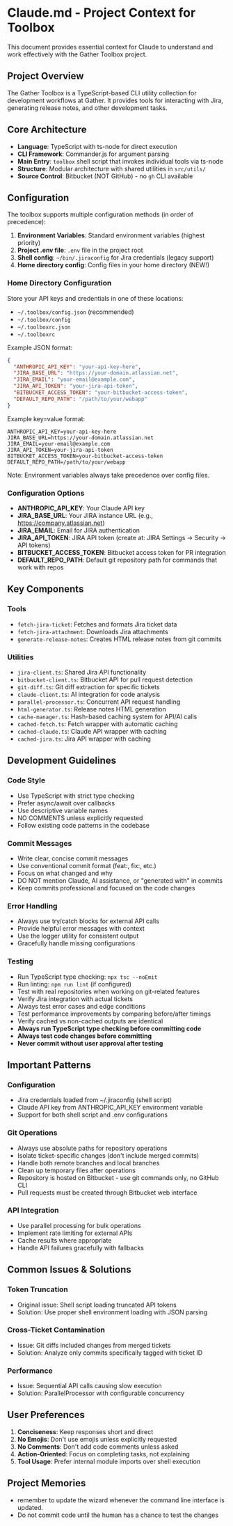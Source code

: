 # Claude.md - Project Context for Toolbox

This document provides essential context for Claude to understand and work effectively with the Gather Toolbox project.

## Project Overview

The Gather Toolbox is a TypeScript-based CLI utility collection for development workflows at Gather. It provides tools for interacting with Jira, generating release notes, and other development tasks.

## Core Architecture

- **Language**: TypeScript with ts-node for direct execution
- **CLI Framework**: Commander.js for argument parsing
- **Main Entry**: `toolbox` shell script that invokes individual tools via ts-node
- **Structure**: Modular architecture with shared utilities in `src/utils/`
- **Source Control**: Bitbucket (NOT GitHub) - no `gh` CLI available

## Configuration

The toolbox supports multiple configuration methods (in order of precedence):

1. **Environment Variables**: Standard environment variables (highest priority)
2. **Project .env file**: `.env` file in the project root
3. **Shell config**: `~/bin/.jiraconfig` for Jira credentials (legacy support)
4. **Home directory config**: Config files in your home directory (NEW!)

### Home Directory Configuration

Store your API keys and credentials in one of these locations:
- `~/.toolbox/config.json` (recommended)
- `~/.toolbox/config`
- `~/.toolboxrc.json`
- `~/.toolboxrc`

Example JSON format:
```json
{
  "ANTHROPIC_API_KEY": "your-api-key-here",
  "JIRA_BASE_URL": "https://your-domain.atlassian.net",
  "JIRA_EMAIL": "your-email@example.com",
  "JIRA_API_TOKEN": "your-jira-api-token",
  "BITBUCKET_ACCESS_TOKEN": "your-bitbucket-access-token",
  "DEFAULT_REPO_PATH": "/path/to/your/webapp"
}
```

Example key=value format:
```
ANTHROPIC_API_KEY=your-api-key-here
JIRA_BASE_URL=https://your-domain.atlassian.net
JIRA_EMAIL=your-email@example.com
JIRA_API_TOKEN=your-jira-api-token
BITBUCKET_ACCESS_TOKEN=your-bitbucket-access-token
DEFAULT_REPO_PATH=/path/to/your/webapp
```

Note: Environment variables always take precedence over config files.

### Configuration Options

- **ANTHROPIC_API_KEY**: Your Claude API key
- **JIRA_BASE_URL**: Your JIRA instance URL (e.g., https://company.atlassian.net)
- **JIRA_EMAIL**: Email for JIRA authentication
- **JIRA_API_TOKEN**: JIRA API token (create at: JIRA Settings → Security → API tokens)
- **BITBUCKET_ACCESS_TOKEN**: Bitbucket access token for PR integration
- **DEFAULT_REPO_PATH**: Default git repository path for commands that work with repos

## Key Components

### Tools
- `fetch-jira-ticket`: Fetches and formats Jira ticket data
- `fetch-jira-attachment`: Downloads Jira attachments
- `generate-release-notes`: Creates HTML release notes from git commits

### Utilities
- `jira-client.ts`: Shared Jira API functionality
- `bitbucket-client.ts`: Bitbucket API for pull request detection
- `git-diff.ts`: Git diff extraction for specific tickets
- `claude-client.ts`: AI integration for code analysis
- `parallel-processor.ts`: Concurrent API request handling
- `html-generator.ts`: Release notes HTML generation
- `cache-manager.ts`: Hash-based caching system for API/AI calls
- `cached-fetch.ts`: Fetch wrapper with automatic caching
- `cached-claude.ts`: Claude API wrapper with caching
- `cached-jira.ts`: Jira API wrapper with caching

## Development Guidelines

### Code Style
- Use TypeScript with strict type checking
- Prefer async/await over callbacks
- Use descriptive variable names
- NO COMMENTS unless explicitly requested
- Follow existing code patterns in the codebase

### Commit Messages
- Write clear, concise commit messages
- Use conventional commit format (feat:, fix:, etc.)
- Focus on what changed and why
- DO NOT mention Claude, AI assistance, or "generated with" in commits
- Keep commits professional and focused on the code changes

### Error Handling
- Always use try/catch blocks for external API calls
- Provide helpful error messages with context
- Use the logger utility for consistent output
- Gracefully handle missing configurations

### Testing
- Run TypeScript type checking: `npx tsc --noEmit`
- Run linting: `npm run lint` (if configured)
- Test with real repositories when working on git-related features
- Verify Jira integration with actual tickets
- Always test error cases and edge conditions
- Test performance improvements by comparing before/after timings
- Verify cached vs non-cached outputs are identical
- **Always run TypeScript type checking before committing code**
- **Always test code changes before committing**
- **Never commit without user approval after testing**

## Important Patterns

### Configuration
- Jira credentials loaded from ~/.jiraconfig (shell script)
- Claude API key from ANTHROPIC_API_KEY environment variable
- Support for both shell script and .env configurations

### Git Operations
- Always use absolute paths for repository operations
- Isolate ticket-specific changes (don't include merged commits)
- Handle both remote branches and local branches
- Clean up temporary files after operations
- Repository is hosted on Bitbucket - use git commands only, no GitHub CLI
- Pull requests must be created through Bitbucket web interface

### API Integration
- Use parallel processing for bulk operations
- Implement rate limiting for external APIs
- Cache results where appropriate
- Handle API failures gracefully with fallbacks

## Common Issues & Solutions

### Token Truncation
- Original issue: Shell script loading truncated API tokens
- Solution: Use proper shell environment loading with JSON parsing

### Cross-Ticket Contamination
- Issue: Git diffs included changes from merged tickets
- Solution: Analyze only commits specifically tagged with ticket ID

### Performance
- Issue: Sequential API calls causing slow execution
- Solution: ParallelProcessor with configurable concurrency

## User Preferences

1. **Conciseness**: Keep responses short and direct
2. **No Emojis**: Don't use emojis unless explicitly requested
3. **No Comments**: Don't add code comments unless asked
4. **Action-Oriented**: Focus on completing tasks, not explaining
5. **Tool Usage**: Prefer internal module imports over shell execution

## Project Memories

- remember to update the wizard whenever the command line interface is updated.
- Do not commit code until the human has a chance to test the changes